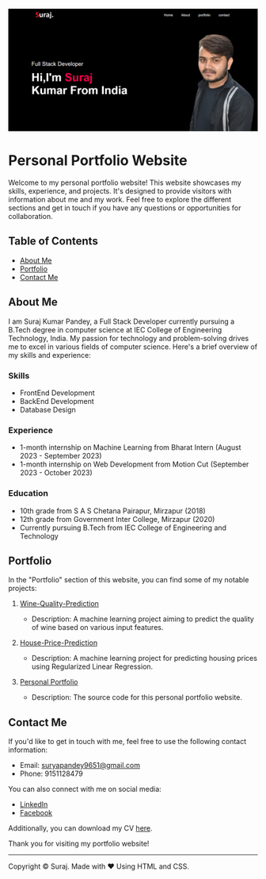 
![Image Alt Text](/suraj2.png)

# Personal Portfolio Website

Welcome to my personal portfolio website! This website showcases my skills, experience, and projects. It's designed to provide visitors with information about me and my work. Feel free to explore the different sections and get in touch if you have any questions or opportunities for collaboration.

## Table of Contents

- [About Me](#about-me)
- [Portfolio](#portfolio)
- [Contact Me](#contact-me)

## About Me

I am Suraj Kumar Pandey, a Full Stack Developer currently pursuing a B.Tech degree in computer science at IEC College of Engineering Technology, India. My passion for technology and problem-solving drives me to excel in various fields of computer science. Here's a brief overview of my skills and experience:

### Skills
- FrontEnd Development
- BackEnd Development
- Database Design

### Experience
- 1-month internship on Machine Learning from Bharat Intern (August 2023 - September 2023)
- 1-month internship on Web Development from Motion Cut (September 2023 - October 2023)

### Education
- 10th grade from S A S Chetana Pairapur, Mirzapur (2018)
- 12th grade from Government Inter College, Mirzapur (2020)
- Currently pursuing B.Tech from IEC College of Engineering and Technology

## Portfolio

In the "Portfolio" section of this website, you can find some of my notable projects:

1. [Wine-Quality-Prediction](https://github.com/surajkumarpandey231211/Wine-Quality-Prediction)
   - Description: A machine learning project aiming to predict the quality of wine based on various input features.

2. [House-Price-Prediction](https://github.com/surajkumarpandey231211/House-Price-Prediction)
   - Description: A machine learning project for predicting housing prices using Regularized Linear Regression.

3. [Personal Portfolio](https://github.com/surajkumarpandey231211/Personal-Portfolio)
   - Description: The source code for this personal portfolio website.

## Contact Me

If you'd like to get in touch with me, feel free to use the following contact information:

- Email: suryapandey9651@gmail.com
- Phone: 9151128479

You can also connect with me on social media:
- [LinkedIn](https://www.linkedin.com/in/suraj-kumar-pandey-a63686229/)
- [Facebook](https://facebook.com/)

Additionally, you can download my CV [here](images/surajresume.pdf).

Thank you for visiting my portfolio website!

---

Copyright © Suraj. Made with ❤️ Using HTML and CSS.





